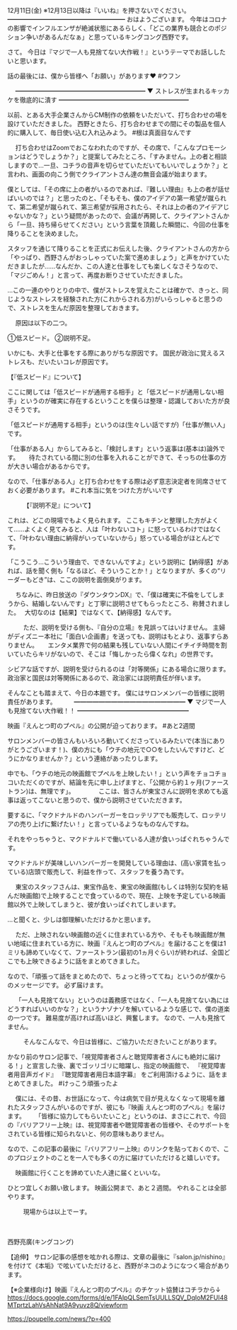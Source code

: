 12月11日(金) ※12月13日以降は『いいね』を押さないでください。
━━━━━━━━━━━━━━━━━━━
おはようございます。
今年はコロナの影響でインフルエンザが絶滅状態にあるらしく、「どこの業界も競合とのポジション争いがあるんだなぁ」と思っているキングコング西野です。

さて。
今日は『マジで一人も見捨てない大作戦！』というテーマでお話ししたいと思います。

話の最後には、僕から皆様へ「お願い」があります♥️
#ウフン

　
━━━━━━━━━━━━━━━━━━━━━
▼ ストレスが生まれるキッカケを徹底的に潰す
━━━━━━━━━━━━━━━━━━━━━

以前、とある大手企業さんからCM制作の依頼をいただいて、打ち合わせの場を設けていただきました。
西野ときたら、打ち合わせまでの間にその製品を個人的に購入して、毎日使い込む入れ込みよう。
#根は真面目なんです

　
打ち合わせはZoomでおこなわれたのですが、その席で、「こんなプロモーションはどうでしょうか？」と提案してみたところ、「すみません。上の者と相談しますので…一旦、コチラの音声を切らせていただいてもいいでしょうか？」と言われ、画面の向こう側でクライアントさん達の無音会議が始まります。

僕としては、「その席に上の者がいるのであれば、『難しい理由』も上の者が話せばいいのでは？」と思ったのと、「そもそも、僕のアイデアの第一希望が蹴られて、第二希望が蹴られて、第三希望が採用されたら、それは上の者のアイデアじゃないかな？」という疑問があったので、会議が再開して、クライアントさんから「一旦、持ち帰らせてください」という言葉を頂戴した瞬間に、今回の仕事を降りることを決めました。

スタッフを通じて降りることを正式にお伝えした後、クライアントさんの方から「やっぱり、西野さんがおっしゃっていた案で進めましょう」と声をかけていただきましたが……なんだか、この人達と仕事をしても楽しくなさそうなので、「マジごめん！」と言って、再度お断りさせていただきました。

…この一連のやりとりの中で、僕がストレスを覚えたことは確かで、きっと、同じようなストレスを経験された方(これからされる方)がいらっしゃると思うので、ストレスを生んだ原因を整理しておきます。

　
原因は以下の二つ。

①低スピード。
②説明不足。

いかにも、大手と仕事をする際にありがちな原因です。
国民が政治に覚えるストレスも、だいたいコレが原因です。

【『低スピード』について】

ここに関しては「低スピードが通用する相手」と「低スピードが通用しない相手」というのが確実に存在するということを僕らは整理・認識しておいた方が良さそうです。

「低スピードが通用する相手」というのは(生々しい話ですが)「仕事が無い人」です。

「仕事がある人」からしてみると、「検討します」という返事は(基本は)論外です。
　
待たされている間に別の仕事を入れることができて、そっちの仕事の方が大きい場合があるからです。

なので、「仕事がある人」と打ち合わせをする際は必ず意志決定者を同席させておく必要があります。
#これ本当に気をつけた方がいいです

　
　
【『説明不足』について】

これは、どこの現場でもよく見られます。
ここもキチンと整理した方がよくて……よくよく見てみると、人は「叶わないコト」に怒っているわけではなくて、「叶わない理由に納得がいっていないから」怒っている場合がほとんどです。

「こうこう…こういう理由で、できないんですよ」という説明に【納得感】があれば、話を聞く側も「なるほど、そういうことか！」となりますが、多くの“リーダーもどき”は、ここの説明を面倒臭がります。

　
ちなみに、昨日放送の『ダウンタウンDX』で、「僕は確実に不倫をしてしまうから、結婚しないんです」と丁寧に説明させてもらったところ、称賛されました。　
大切なのは【結果】ではなくて、【納得感】なんです。

　
　
ただ、説明を受ける側も、『自分の立場』を見誤ってはいけません。
主婦がディズニー本社に「面白い企画書」を送っても、説明はもとより、返事すらありません。
　
エンタメ業界で何の結果も残していない人間にイチイチ時間を割いていたらキリがないので、そこは「悔しかったら偉くなれ」の世界です。

シビアな話ですが、説明を受けられるのは「対等関係」にある場合に限ります。
政治家と国民は対等関係にあるので、政治家には説明責任が伴います。

そんなことも踏まえて、今日の本題です。
僕にはサロンメンバーの皆様に説明責任があります。
　
　
━━━━━━━━━━━━━━━━━━
▼ マジで一人も見捨てない大作戦！！
━━━━━━━━━━━━━━━━━━

映画『えんとつ町のプペル』の公開が迫っております。
#あと2週間

サロンメンバーの皆さんもいろいろ動いてくださっているみたいで(本当にありがとうございます！)、僕の方にも「ウチの地元で○○をしたいんですけど、どうにかなりませんか？」という連絡があったりします。

中でも、「ウチの地元の映画館でプペルを上映したい！」という声をチョコチョコいただくのですが、結論を先に申し上げますと、「公開から約１ヶ月(ファーストラン)は、無理です」。
　　
　
ここは、皆さんが東宝さんに説明を求めても返事は返ってこないと思うので、僕から説明させていただきます。

要するに、「マクドナルドのハンバーガーをロッテリアでも販売して、ロッテリアの売り上げに繋げたい！」と言っているようなものなんですね。

それをやっちゃうと、マクドナルドで働いている人達が食いっぱぐれちゃうんです。

マクドナルドが美味しいハンバーガーを開発している理由は、(高い家賃を払っている)店頭で販売して、利益を作って、スタッフを養う為です。

　
東宝のスタッフさんは、東宝作品を、東宝の映画館(もしくは特別な契約を結んだ映画館)で上映することで食っているので、現在、上映を予定している映画館以外で上映してしまうと、彼が食いっぱぐれてしまいます。

…と聞くと、少しは御理解いただけるかと思います。

　
ただ、上映されない映画館の近くに住まれている方や、そもそも映画館が無い地域に住まれている方に、映画『えんとつ町のプペル』を届けることを僕は1ミリも諦めていなくて、ファーストラン(最初の1ヵ月ぐらい)が終われば、全国どこでも上映できるように話をまとめてきました。

なので、「頑張って話をまとめたので、ちょっと待っててね」というのが僕からのメッセージです。
必ず届けます。

　
「一人も見捨てない」というのは義務感ではなく、「一人も見捨てない為にはどうすればいいのかな？」というナゾナゾを解いているような感じで、僕の道楽の一つです。
難易度が高ければ高いほど、興奮します。
なので、一人も見捨てません。

　
　
そんなこんなで、今日は皆様に、ご協力いただきたいことがあります。

かなり前のサロン記事で、「視覚障害者さんと聴覚障害者さんにも絶対に届ける！」と宣言した後、裏でゴッリゴリに暗躍し、指定の映画館で、
『視覚障害者用音声ガイド』
『聴覚障害者用日本語字幕』
をご利用頂けるように、話をまとめてきました。
#けっこう頑張ったよ

　
僕には、その昔、お世話になって、今は病気で目が見えなくなって現場を離れたスタッフさんがいるのですが、彼にも『映画 えんとつ町のプペル』を届けます。
　
「皆様に協力してもらいたいこと」というのは、まさにこれで、今回の『バリアフリー上映』は、視覚障害者や聴覚障害者の皆様や、そのサポートをされている皆様に知られないと、何の意味もありません。

なので、この記事の最後に『バリアフリー上映』のリンクを貼っておくので、このプロジェクトのことを一人でも多くの方に届けていただけると嬉しいです。

　
映画館に行くことを諦めていた人達に届くといいな。

ひとつ宜しくお願い致します。
映画公開まで、あと２週間。
やれることは全部やります。

　
　
現場からは以上でーす。

　

西野亮廣(キングコング)

【追伸】
サロン記事の感想を呟かれる際は、文章の最後に『salon.jp/nishino』を付けて《本垢》で呟いていただけると、西野がネコのようになつく場合があります。

【※企業様向け】映画『えんとつ町のプペル』のチケット協賛はコチラから↓
https://docs.google.com/forms/d/e/1FAIpQLSemTsUULLSQV_DqIoM2FUI48MTprtzLahVsAhNat9A9yuvz8Q/viewform

https://poupelle.com/news/?p=400
